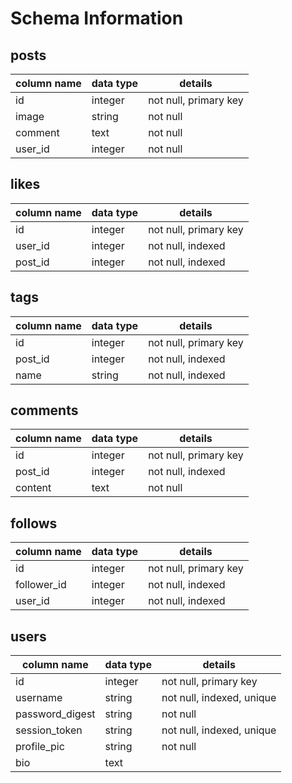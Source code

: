 # Schema Information

## posts
column name | data type | details
------------|-----------|-----------------------
id          | integer   | not null, primary key
image       | string    | not null
comment     | text      | not null
user_id     | integer   | not null

## likes
column name | data type | details
------------|-----------|-----------------------
id          | integer   | not null, primary key
user_id     | integer   | not null, indexed
post_id     | integer   | not null, indexed

## tags
column name | data type | details
------------|-----------|-----------------------
id          | integer   | not null, primary key
post_id     | integer   | not null, indexed
name        | string    | not null, indexed

<!-- ## taggings
column name | data type | details
------------|-----------|-----------------------
id          | integer   | not null, primary key -->

## comments
column name | data type | details
------------|-----------|-----------------------
id          | integer   | not null, primary key
post_id     | integer   | not null, indexed
content     | text      | not null

## follows
column name | data type | details
------------|-----------|-----------------------
id          | integer   | not null, primary key
follower_id | integer   | not null, indexed
user_id     | integer   | not null, indexed

## users
column name     | data type | details
----------------|-----------|-----------------------
id              | integer   | not null, primary key
username        | string    | not null, indexed, unique
password_digest | string    | not null
session_token   | string    | not null, indexed, unique
profile_pic     | string    | not null
bio             | text      |
